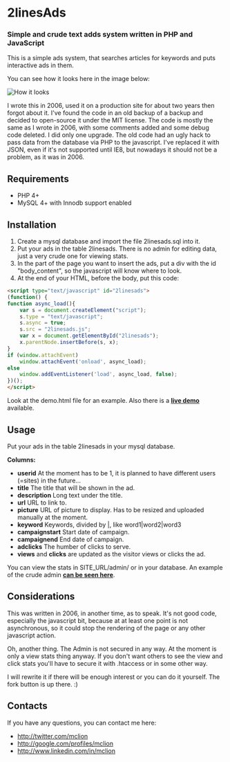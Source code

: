 2linesAds
===============
### Simple and crude text adds system written in PHP and JavaScript


This is a simple ads system, that searches articles for keywords and puts interactive ads in them. 

You can see how it looks here in the image below:

![How it looks](http://i438.photobucket.com/albums/qq103/mmclion/2linesads_demo.png)


I wrote this in 2006, used it on a production site for about two years then forgot about it. I've found the code in an old backup of a backup and decided to open-source it under the MIT license. The code is mostly the same as I wrote in 2006, with some comments added and some debug code deleted. I did only one upgrade. The old code had an ugly hack to pass data from the database via PHP to the javascript. I've replaced it with JSON, even if it's not supported until IE8, but nowadays it should not be a problem, as it was in 2006.

Requirements
------------
* PHP 4+
* MySQL 4+ with Innodb support enabled

Installation
------------
1. Create a mysql database and import the file 2linesads.sql into it. 
2. Put your ads in the table 2linesads. There is no admin for editing data, just a very crude one for viewing stats.
3. In the part of the page you want to insert the ads, put a div with the id "body_content", so the javascript will know where to look.
4. At the end of your HTML, before the body, put this code:

```html
<script type="text/javascript" id="2linesads">
(function() {
function async_load(){
    var s = document.createElement("script");
    s.type = "text/javascript";
    s.async = true;
    s.src = "2linesads.js";
    var x = document.getElementById("2linesads");
    x.parentNode.insertBefore(s, x);
}
if (window.attachEvent)
    window.attachEvent('onload', async_load);
else
    window.addEventListener('load', async_load, false);
})(); 
</script> 
```

Look at the demo.html file for an example. Also there is a **[live demo](http://mclion.tuinzdaj.net/2linesads/demo.html "live demo")** available.

Usage
-----
Put your ads in the table 2linesads in your mysql database.

**Columns:**
* **userid** At the moment has to be 1, it is planned to have different users (=sites) in the future...
* **title** The title that will be shown in the ad.
* **description** Long text under the title.
* **url** URL to link to.
* **picture** URL of picture to display. Has to be resized and uploaded manually at the moment.
* **keyword** Keywords, divided by |, like word1|word2|word3
* **campaignstart** Start date of campaign.
* **campaignend** End date of campaign.
* **adclicks** The humber of clicks to serve.
* **views** and **clicks** are updated as the visitor views or clicks the ad.

You can view the stats in SITE_URL/admin/ or in your database. An example of the crude admin **[can be seen here](http://mclion.tuinzdaj.net/2linesads/admin/)**.

 
Considerations
--------------

This was written in 2006, in another time, as to speak. It's not good code, especially the javascript bit, because at at least one point is not asynchronous, so it could stop the rendering of the page or any other javascript action.

Oh, another thing. The Admin is not secured in any way. At the moment is only a view stats thing anyway. If you don't want others to see the view and click stats you'll have to secure it with .htaccess or in some other way.


I will rewrite it if there will be enough interest or you can do it yourself. The fork button is up there. :)


## Contacts

If you have any questions, you can contact me here:

* http://twitter.com/mclion
* http://google.com/profiles/mclion
* http://www.linkedin.com/in/mclion